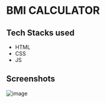 # BMI CALCULATOR

## Tech Stacks used

- HTML
- CSS
- JS


## Screenshots

![image](https://user-images.githubusercontent.com/82095877/163050435-bb9c8964-5da0-46c0-b4ad-4c061ba6f7c8.png)